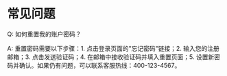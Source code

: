 # 常见问题

Q: 如何重置我的账户密码？

A: 重置密码需要以下步骤：1. 点击登录页面的"忘记密码"链接；2. 输入您的注册邮箱；3. 点击发送验证码；4. 在邮箱中接收验证码并填入重置页面；5. 设置新密码并确认。如果仍有问题，可以联系客服热线：400-123-4567。